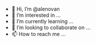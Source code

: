 - 👋 Hi, I’m @alenovan
- 👀 I’m interested in ...
- 🌱 I’m currently learning ...
- 💞️ I’m looking to collaborate on ...
- 📫 How to reach me ...

<!---
alenovan/alenovan is a ✨ special ✨ repository because its `README.md` (this file) appears on your GitHub profile.
You can click the Preview link to take a look at your changes.
--->
